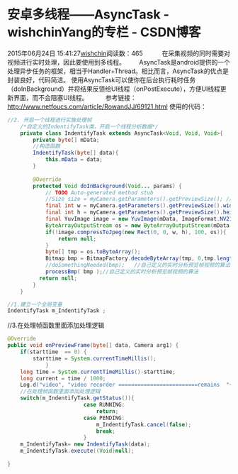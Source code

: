 # 安卓多线程——AsyncTask - wishchinYang的专栏 - CSDN博客
2015年06月24日 15:41:27[wishchin](https://me.csdn.net/wishchin)阅读数：465
          在采集视频的同时需要对视频进行实时处理，因此要使用到多线程。
       AsyncTask是android提供的一个处理异步任务的框架，相当于Handler+Thread。相比而言，AsyncTask的优点是封装良好，代码简洁。
使用AsyncTask可以使你在后台执行耗时任务（doInBackground）并将结果反馈给UI线程（onPostExecute），方便UI线程更新界面，而不会阻塞UI线程。
         参考链接：http://www.netfoucs.com/article/RowandJJ/69121.html
使用的代码：
```java
//2. 开启一个线程进行实施处理帧
    /*自定义的IndentifyTask类，开启一个线程分析数据*/
    private class IndentifyTask extends AsyncTask<Void, Void, Void>{
        private byte[] mData;
        //构造函数
        IndentifyTask(byte[] data){
            this.mData = data;
        }
        
        @Override
        protected Void doInBackground(Void... params) {
            // TODO Auto-generated method stub
            //Size size = myCamera.getParameters().getPreviewSize(); //获取预览大小
            final int w = myCamera.getParameters().getPreviewSize().width;  //宽度
            final int h = myCamera.getParameters().getPreviewSize().height;
            final YuvImage image = new YuvImage(mData, ImageFormat.NV21, w, h, null);
            ByteArrayOutputStream os = new ByteArrayOutputStream(mData.length);
            if(!image.compressToJpeg(new Rect(0, 0, w, h), 100, os)){
                return null;
            }
            byte[] tmp = os.toByteArray();
            Bitmap bmp = BitmapFactory.decodeByteArray(tmp, 0,tmp.length); 
            //doSomethingNeeded(bmp);   //自己定义的实时分析预览帧视频的算法
            processBmp( bmp );//自己定义的实时分析预览帧视频的算法
          return null;
        }    
    }
```
```java
//1.建立一个全局变量
IndentifyTask m_IndentifyTask ;
```
//3.在处理帧函数里面添加处理逻辑
```java
@Override
public void onPreviewFrame(byte[] data, Camera arg1) {
	if(starttime  == 0) {
		starttime = System.currentTimeMillis();
			}
	long time = System.currentTimeMillis()-starttime;
	long current = time / 1000;
	Log.d("video", "video recorder =========================remains  "+current +"  "+(time % 1000));
	//在处理帧函数里面添加处理逻辑
	switch(m_IndentifyTask.getStatus()){
			            case RUNNING:
			                return;
			            case PENDING:
			            	m_IndentifyTask.cancel(false);
			                break;
						}
	m_IndentifyTask= new IndentifyTask(data);
	m_IndentifyTask.execute((Void)null);
						
}
```
